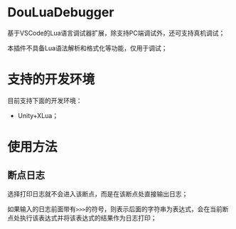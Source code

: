 
# DouLuaDebugger

基于VSCode的Lua语言调试器扩展，除支持PC端调试外，还可支持真机调试；

本插件不具备Lua语法解析和格式化等功能，仅用于调试；

# 支持的开发环境

目前支持下面的开发环境：

* Unity+XLua；

# 使用方法

## 断点日志

选择打印日志就不会进入该断点，而是在该断点处直接输出日志；

如果输入的日志前面带有`>>>`的符号，则表示后面的字符串为表达式，会在当前断点处执行该表达式并将该表达式的结果作为日志打印；
